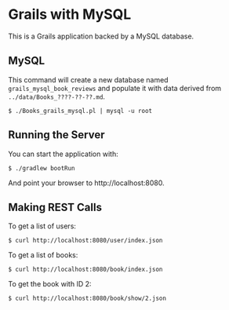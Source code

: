 # Grails with MySQL

This is a Grails application backed by a MySQL database.

## MySQL

This command will create a new database named `grails_mysql_book_reviews` and
populate it with data derived from `../data/Books_????-??-??.md`.

    $ ./Books_grails_mysql.pl | mysql -u root

## Running the Server

You can start the application with:

    $ ./gradlew bootRun

And point your browser to http://localhost:8080.

## Making REST Calls

To get a list of users:

    $ curl http://localhost:8080/user/index.json

To get a list of books:

    $ curl http://localhost:8080/book/index.json

To get the book with ID 2:

    $ curl http://localhost:8080/book/show/2.json
